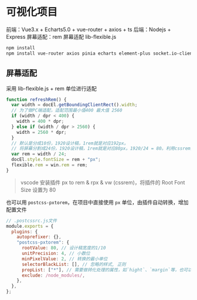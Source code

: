 # 可视化项目

前端：Vue3.x + Echarts5.0 + vue-router + axios + ts
后端：Nodejs + Express
屏幕适配：rem 屏幕适配 lib-flexible.js

```bash
npm install
npm install vue-router axios pinia echarts element-plus socket.io-client --save
```

## 屏幕适配

采用 lib-flexible.js + rem 单位进行适配

```js
function refreshRem() {
  var width = docEl.getBoundingClientRect().width;
  // 为了做PC端适配，适配范围最小值400 最大值 2560
  if (width / dpr < 400) {
    width = 400 * dpr;
  } else if (width / dpr > 2560) {
    width = 2560 * dpr;
  }
  // 默认是分成10份，1920设计稿，1rem就是对应192px。
  // 将屏幕分割成24份，1920设计稿，1rem就是对应80px。1920/24 = 80。利用cssrem插件转换单位
  var rem = width / 24;
  docEl.style.fontSize = rem + "px";
  flexible.rem = win.rem = rem;
}
```

> vscode 安装插件 px to rem & rpx & vw (cssrem)，将插件的 Root Font Size 设置为 80

也可以用 `postcss-pxtorem`，在项目中直接使用 `px` 单位，由插件自动转换，增加配置文件

```js
// .postcssrc.js文件
module.exports = {
  plugins: {
    autoprefixer: {},
    "postcss-pxtorem": {
      rootValue: 80, // 设计稿宽度的1/10
      unitPrecision: 4, // 小数位
      minPixelValue: 2, // 转换的最小单位
      selectorBlackList: [], // 忽略的样式, 正则
      propList: ["*"], // 需要做转化处理的属性，如`hight`、`margin`等，也可以正则匹配
      exclude: /node_modules/,
    },
  },
};
```
